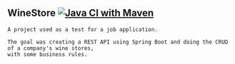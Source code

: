 ## WineStore [![Java CI with Maven](https://github.com/vitormuuniz/WineStore/actions/workflows/maven-publish.yml/badge.svg)](https://github.com/vitormuuniz/WineStore/actions/workflows/maven-publish.yml)
    A project used as a test for a job application.

    The goal was creating a REST API using Spring Boot and doing the CRUD of a company's wine stores, 
    with some business rules.
